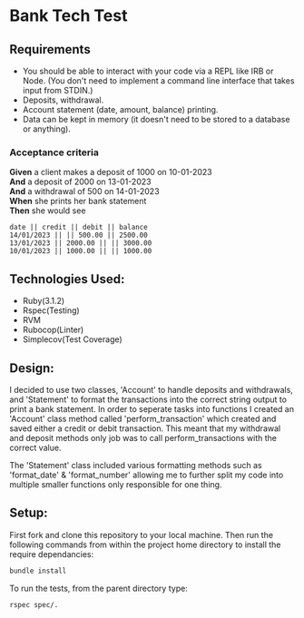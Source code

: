 # Bank Tech Test

## Requirements

* You should be able to interact with your code via a REPL like IRB or Node.  (You don't need to implement a command line interface that takes input from STDIN.)
* Deposits, withdrawal.
* Account statement (date, amount, balance) printing.
* Data can be kept in memory (it doesn't need to be stored to a database or anything).

### Acceptance criteria

**Given** a client makes a deposit of 1000 on 10-01-2023  
**And** a deposit of 2000 on 13-01-2023  
**And** a withdrawal of 500 on 14-01-2023  
**When** she prints her bank statement  
**Then** she would see

```
date || credit || debit || balance
14/01/2023 || || 500.00 || 2500.00
13/01/2023 || 2000.00 || || 3000.00
10/01/2023 || 1000.00 || || 1000.00
```

## Technologies Used:

- Ruby(3.1.2)
- Rspec(Testing)
- RVM
- Rubocop(Linter)
- Simplecov(Test Coverage)

## Design:

I decided to use two classes, 'Account' to handle deposits and withdrawals, and 'Statement' to format the transactions into the correct string output to print a bank statement. In order to seperate tasks into functions I created an 'Account' class method called 'perform_transaction' which created and saved either a credit or debit transaction. This meant that my withdrawal and deposit methods only job was to call perform_transactions with the correct value.

The 'Statement' class included various formatting methods such as 'format_date' & 'format_number' allowing me to further split my code into multiple smaller functions only responsible for one thing.

## Setup:

First fork and clone this repository to your local machine.
Then run the following commands from within the project home directory to install the require dependancies:

```bash
bundle install
```

To run the tests, from the parent directory type:

```bash
rspec spec/.
```
